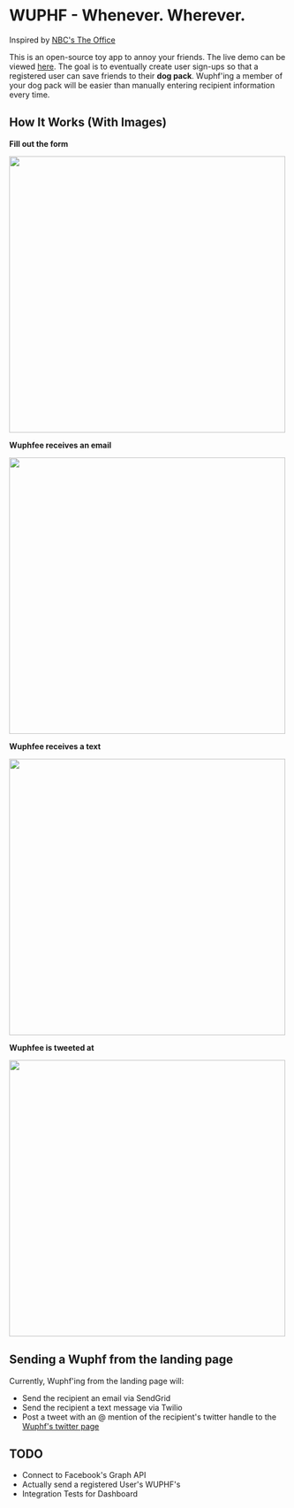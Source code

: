# WUPHF - Whenever. Wherever.

Inspired by [NBC's The Office](http://www.nbc.com/the-office)

This is an open-source toy app to annoy your friends. The live demo can be viewed [here](http://www.wuphf.io/). The goal is to eventually create user sign-ups so that a registered user can save friends to their **dog pack**. Wuphf'ing a member of your dog pack will be easier than manually entering recipient information every time.

## How It Works (With Images)

__Fill out the form__

<img src="https://cloud.githubusercontent.com/assets/8096483/24992866/72c70b66-1fd8-11e7-82df-8848606133e5.png" width="500px">

__Wuphfee receives an email__

<img src="https://cloud.githubusercontent.com/assets/8096483/24992865/72c589c6-1fd8-11e7-8388-1a8fc452f781.png" width="500px">

__Wuphfee receives a text__

<img src="https://cloud.githubusercontent.com/assets/8096483/24992895/97c09248-1fd8-11e7-8528-8186805a1f65.png" width="500px">

__Wuphfee is tweeted at__

<img src="https://cloud.githubusercontent.com/assets/8096483/24992864/72b7d1c8-1fd8-11e7-8f52-2404073fbf7e.png" width="500px">

## Sending a Wuphf from the landing page

Currently, Wuphf'ing from the landing page will:

* Send the recipient an email via SendGrid
* Send the recipient a text message via Twilio
* Post a tweet with an @ mention of the recipient's twitter handle to the [Wuphf's twitter page](https://twitter.com/wuphfwuphf)

## TODO

* Connect to Facebook's Graph API
* Actually send a registered User's WUPHF's
* Integration Tests for Dashboard
